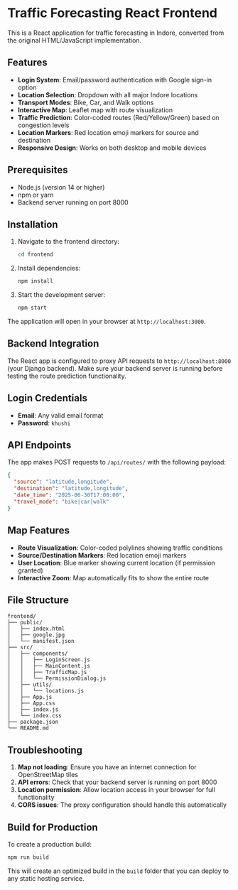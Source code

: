 # Traffic Forecasting React Frontend

This is a React application for traffic forecasting in Indore, converted from the original HTML/JavaScript implementation.

## Features

- **Login System**: Email/password authentication with Google sign-in option
- **Location Selection**: Dropdown with all major Indore locations
- **Transport Modes**: Bike, Car, and Walk options
- **Interactive Map**: Leaflet map with route visualization
- **Traffic Prediction**: Color-coded routes (Red/Yellow/Green) based on congestion levels
- **Location Markers**: Red location emoji markers for source and destination
- **Responsive Design**: Works on both desktop and mobile devices

## Prerequisites

- Node.js (version 14 or higher)
- npm or yarn
- Backend server running on port 8000

## Installation

1. Navigate to the frontend directory:
   ```bash
   cd frontend
   ```

2. Install dependencies:
   ```bash
   npm install
   ```

3. Start the development server:
   ```bash
   npm start
   ```

The application will open in your browser at `http://localhost:3000`.

## Backend Integration

The React app is configured to proxy API requests to `http://localhost:8000` (your Django backend). Make sure your backend server is running before testing the route prediction functionality.

## Login Credentials

- **Email**: Any valid email format
- **Password**: `khushi`

## API Endpoints

The app makes POST requests to `/api/routes/` with the following payload:
```json
{
  "source": "latitude,longitude",
  "destination": "latitude,longitude", 
  "date_time": "2025-06-30T17:00:00",
  "travel_mode": "bike|car|walk"
}
```

## Map Features

- **Route Visualization**: Color-coded polylines showing traffic conditions
- **Source/Destination Markers**: Red location emoji markers
- **User Location**: Blue marker showing current location (if permission granted)
- **Interactive Zoom**: Map automatically fits to show the entire route

## File Structure

```
frontend/
├── public/
│   ├── index.html
│   ├── google.jpg
│   └── manifest.json
├── src/
│   ├── components/
│   │   ├── LoginScreen.js
│   │   ├── MainContent.js
│   │   ├── TrafficMap.js
│   │   └── PermissionDialog.js
│   ├── utils/
│   │   └── locations.js
│   ├── App.js
│   ├── App.css
│   ├── index.js
│   └── index.css
├── package.json
└── README.md
```

## Troubleshooting

1. **Map not loading**: Ensure you have an internet connection for OpenStreetMap tiles
2. **API errors**: Check that your backend server is running on port 8000
3. **Location permission**: Allow location access in your browser for full functionality
4. **CORS issues**: The proxy configuration should handle this automatically

## Build for Production

To create a production build:

```bash
npm run build
```

This will create an optimized build in the `build` folder that you can deploy to any static hosting service. 